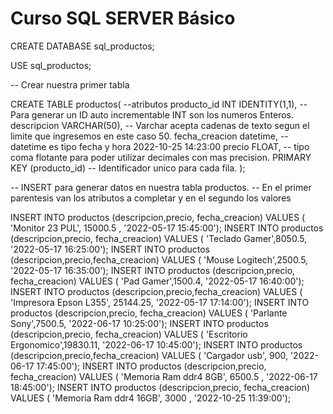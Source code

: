 # Curso SQL SERVER Básico 

CREATE DATABASE sql_productos;

USE sql_productos;

-- Crear nuestra primer tabla

CREATE TABLE productos(
	--atributos 
	producto_id INT IDENTITY(1,1), -- Para generar un ID auto incrementable INT son los numeros Enteros.
	descripcion VARCHAR(50), -- Varchar acepta cadenas de texto segun el limite que ingresemos en este caso 50.
	fecha_creacion datetime, -- datetime es tipo fecha y hora 2022-10-25 14:23:00
	precio FLOAT,    -- tipo coma flotante para poder utilizar decimales con mas precision.
	PRIMARY KEY (producto_id) -- Identificador unico para cada fila.
);

-- INSERT para generar datos en nuestra tabla productos.
-- En el primer parentesis van los atributos a completar y en el segundo los valores

INSERT INTO productos (descripcion,precio, fecha_creacion) VALUES ( 'Monitor 23 PUL', 15000.5 ,	'2022-05-17 15:45:00');
INSERT INTO productos (descripcion,precio, fecha_creacion) VALUES ( 'Teclado Gamer',8050.5,		'2022-05-17 16:25:00');
INSERT INTO productos (descripcion,precio,fecha_creacion) VALUES ( 'Mouse Logitech',2500.5,		'2022-05-17 16:35:00');
INSERT INTO productos (descripcion,precio, fecha_creacion) VALUES ( 'Pad Gamer',1500.4,			'2022-05-17 16:40:00');
INSERT INTO productos (descripcion,precio,fecha_creacion) VALUES ( 'Impresora Epson L355', 25144.25, '2022-05-17 17:14:00');
INSERT INTO productos (descripcion,precio, fecha_creacion) VALUES ( 'Parlante Sony',7500.5,			'2022-06-17 10:25:00');
INSERT INTO productos (descripcion,precio, fecha_creacion) VALUES ( 'Escritorio Ergonomico',19830.11, '2022-06-17 10:45:00');
INSERT INTO productos (descripcion,precio,fecha_creacion) VALUES ( 'Cargador usb', 900,				'2022-06-17 17:45:00');
INSERT INTO productos (descripcion,precio, fecha_creacion) VALUES ( 'Memoria Ram ddr4 8GB', 6500.5 , '2022-06-17 18:45:00');
INSERT INTO productos (descripcion,precio, fecha_creacion) VALUES ( 'Memoria Ram ddr4 16GB', 3000 , '2022-10-25 11:39:00');